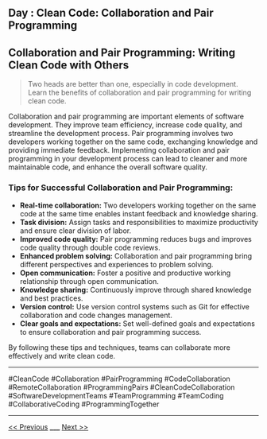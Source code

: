 ## Day : Clean Code: Collaboration and Pair Programming



## Collaboration and Pair Programming: Writing Clean Code with Others

> Two heads are better than one, especially in code development. Learn the benefits of collaboration and pair programming for writing clean code.

Collaboration and pair programming are important elements of software development. They improve team efficiency, increase code quality, and streamline the development process. Pair programming involves two developers working together on the same code, exchanging knowledge and providing immediate feedback. Implementing collaboration and pair programming in your development process can lead to cleaner and more maintainable code, and enhance the overall software quality.

### Tips for Successful Collaboration and Pair Programming:

- **Real-time collaboration:** Two developers working together on the same code at the same time enables instant feedback and knowledge sharing.
- **Task division:** Assign tasks and responsibilities to maximize productivity and ensure clear division of labor.
- **Improved code quality:** Pair programming reduces bugs and improves code quality through double code reviews.
- **Enhanced problem solving:** Collaboration and pair programming bring different perspectives and experiences to problem solving.
- **Open communication:** Foster a positive and productive working relationship through open communication.
- **Knowledge sharing:** Continuously improve through shared knowledge and best practices.
- **Version control:** Use version control systems such as Git for effective collaboration and code changes management.
- **Clear goals and expectations:** Set well-defined goals and expectations to ensure collaboration and pair programming success.

By following these tips and techniques, teams can collaborate more effectively and write clean code.

---

#CleanCode #Collaboration #PairProgramming #CodeCollaboration #RemoteCollaboration #ProgrammingPairs #CleanCodeCollaboration #SoftwareDevelopmentTeams #TeamProgramming #TeamCoding #CollaborativeCoding #ProgrammingTogether

---

[<< Previous](../day-16-code-testing/README.md) **\_\_\_**
[Next >>](../day-18-code-quality-tools/README.md)
